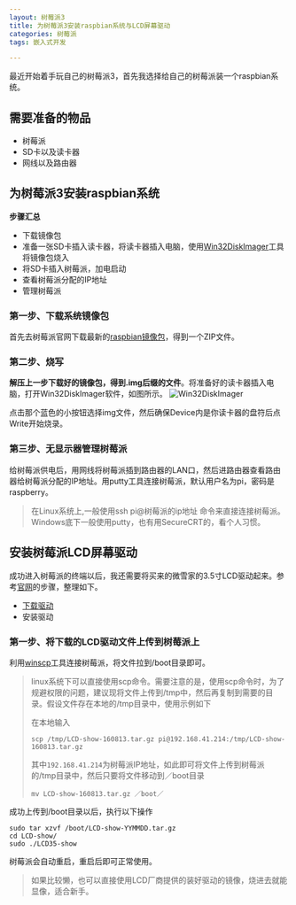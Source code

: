 ```yaml
---
layout: 树莓派3 
title: 为树莓派3安装raspbian系统与LCD屏幕驱动
categories: 树莓派
tags: 嵌入式开发

---
```


最近开始着手玩自己的树莓派3，首先我选择给自己的树莓派装一个raspbian系统。

## 需要准备的物品

- 树莓派
- SD卡以及读卡器
- 网线以及路由器

## 为树莓派3安装raspbian系统

**步骤汇总**

- 下载镜像包
- 准备一张SD卡插入读卡器，将读卡器插入电脑，使用[Win32DiskImager](https://sourceforge.net/projects/win32diskimager/)工具将镜像包烧入
- 将SD卡插入树莓派，加电启动
- 查看树莓派分配的IP地址
- 管理树莓派

### 第一步、下载系统镜像包
首先去树莓派官网下载最新的[raspbian镜像包](https://www.raspberrypi.org/downloads/raspbian/)，得到一个ZIP文件。

### 第二步、烧写

**解压上一步下载好的镜像包，得到.img后缀的文件**。将准备好的读卡器插入电脑，打开Win32DiskImager软件，如图所示。
![Win32DiskImager](http://1.bp.blogspot.com/-mCG2Zsy-rLs/T9amHA1ICKI/AAAAAAAAEbc/YNOPUFOq3ek/s1600/Win32%2BDisk%2BImager.PNG)

点击那个蓝色的小按钮选择img文件，然后确保Device内是你读卡器的盘符后点Write开始烧录。
### 第三步、无显示器管理树莓派
给树莓派供电后，用网线将树莓派插到路由器的LAN口，然后进路由器查看路由器给树莓派分配的IP地址。用putty工具连接树莓派，默认用户名为pi，密码是raspberry。
>在Linux系统上,一般使用ssh pi@树莓派的ip地址 命令来直接连接树莓派。Windows底下一般使用putty，也有用SecureCRT的，看个人习惯。

## 安装树莓派LCD屏幕驱动
成功进入树莓派的终端以后，我还需要将买来的微雪家的3.5寸LCD驱动起来。参考[官网](http://www.waveshare.net/wiki/3.5inch_RPi_LCD_(A))的步骤，整理如下。

- [下载驱动](http://www.waveshare.net/w/upload/9/95/LCD-show-160813.tar.gz)
- 安装驱动

### 第一步、将下载的LCD驱动文件上传到树莓派上
利用[winscp](https://winscp.net/download/WinSCP-5.9.2-Setup.exe)工具连接树莓派，将文件拉到/boot目录即可。
>linux系统下可以直接使用scp命令。需要注意的是，使用scp命令时，为了规避权限的问题，建议现将文件上传到/tmp中，然后再复制到需要的目录。假设文件存在本地的/tmp目录中，使用示例如下
>
>在本地输入
>
>  `scp /tmp/LCD-show-160813.tar.gz pi@192.168.41.214:/tmp/LCD-show-160813.tar.gz`
> 
>其中`192.168.41.214`为树莓派IP地址，如此即可将文件上传到树莓派的/tmp目录中，然后只要将文件移动到／boot目录
>
>`mv LCD-show-160813.tar.gz ／boot／`

成功上传到/boot目录以后，执行以下操作

	sudo tar xzvf /boot/LCD-show-YYMMDD.tar.gz
	cd LCD-show/
	sudo ./LCD35-show

树莓派会自动重启，重启后即可正常使用。
>如果比较懒，也可以直接使用LCD厂商提供的装好驱动的镜像，烧进去就能显像，适合新手。



